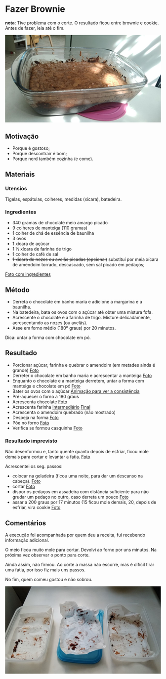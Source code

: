 # Fazer Brownie
**nota**: Tive problema com o corte. O resultado ficou entre brownie e cookie. Antes de fazer, leia até o fim.

![Foto](photo1666285829.jpeg)


## Motivação

- Porque é gostoso;
- Porque descontrair é bom;
- Porque nerd também cozinha (e come).


## Materiais

### Utensíos

Tigelas, espátulas, colheres, medidas (xícara), batedeira.

### Ingredientes 

- 340 gramas de chocolate meio amargo picado
- 9 colheres de manteiga (110 gramas)
- 1 colher de chá de essência de baunilha
- 3 ovos
- 1 xícara de açúcar
- 1 ½ xícara de farinha de trigo
- 1 colher de café de sal
- ~~1 xícara de nozes ou avelãs picadas (opcional)~~ substituí por meia xícara de amendoim torrado, descascado, sem sal picado em pedaços;

[Foto com ingredientes](photo1666281350.jpeg)


## Método

- Derreta o chocolate em banho maria e adicione a margarina e a baunilha.
- Na batedeira, bata os ovos com o açúcar até obter uma mistura fofa.
- Acrescente o chocolate e a farinha de trigo. Misture delicadamente, acrescentando as nozes (ou avelãs). 
- Asse em forno médio (180º graus) por 20 minutos.

Dica: untar a forma com chocolate em pó.

## Resultado

- Porcionar açúcar, farinha e quebrar o amendoim (em metades ainda é grande) [Foto](photo1666282509.jpeg)
- Derreter o chocolate em banho maria e acrescentar a manteiga [Foto](photo1666282835.jpeg)
- Enquanto o chocolate e a manteiga derretem, untar a forma com manteiga e chocolate em pó [Foto](photo1666282993.jpeg)
- Bater os ovos com o açúcar [Animação para ver a consistência](output.gif)
- Pré-aquecer o forno a 180 graus
- Acrescenta chocolate [Foto](photo1666283923.jpeg)
- Acrescenta farinha [Intermediário](photo1666284065.jpeg)  [Final](photo1666284135.jpeg)
- Acrescenta o amendoim quebrado (não mostrado)
- Despeja na forma [Foto](photo1666284393.jpeg)
- Põe no forno [Foto](photo1666284462.jpeg)
- Verifica se formou casquinha [Foto](photo1666285593.jpeg)

### Resultado imprevisto

Não desenformou e, tanto quente quanto depois de esfriar, ficou mole demais para cortar e levantar a fatia. [Foto](msg-691578869-724.jpg)


Acrescentei os seg. passos:

- colocar na geladeira (ficou uma noite, para dar um descanso na cabeça).  [Foto](msg-691578869-722.jpg)
- cortar [Foto](msg-691578869-721.jpg)
- dispor os pedaços em assadeira com distância suficiente para não grudar um pedaço no outro, caso derreta um pouco  [Foto](msg-691578869-720.jpg)
- assar a 200 graus por 17 minutos (15 ficou mole demais, 20, depois de esfriar, vira cookie  [Foto](msg-691578869-719.jpg)

## Comentários

A execução foi acompanhada por quem deu a receita, fui recebendo informação adicional.

O meio ficou muito mole para cortar. Devolvi ao forno por uns minutos. Na próxima vez observar o ponto para corte.

Ainda assim, não firmou. Ao corte a massa não escorre, mas é difícil tirar uma fatia, por isso fiz mais uns passos.

No fim, quem comeu gostou e não sobrou.

![Foto fim](photo1666532025.jpeg)
